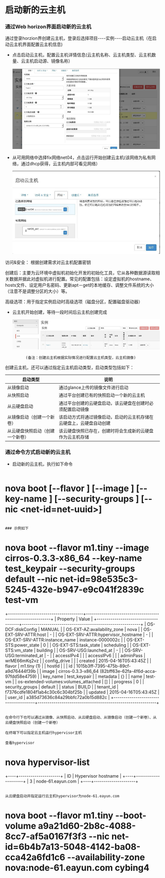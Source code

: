 # 启动新的云主机


### 通过Web horizon界面启动新的云主机

通过登录horzion界创建云主机，登录后选择项目----实例----启动云主机（在启动云主机界面配置云主机信息)

* 点击启动云主机，配置云主机详情信息(云主机名称、云主机类型、云主机数量、云主机启动源、镜像名称）

   ![Launch_instace](../Picture/launch_instance1.jpg)


* 从可用网络中选择fix网络net04，点击运行开始创建云主机(该网络为私有网络，通过dhcp获得，云主机内部可看见网络）

   ![Launch_instance](../Picture/launch_instance2.jpg)

 访问&安全： 根据创建需求对云主机配置密钥

 创建后：主要为云环境中虚拟机初始化开发的初始化工具，它从各种数据源读取相关数据并据此对虚拟机进行配置。常见的配置包括：设定虚拟机的hostname、hosts文件、设定用户名密码、更新apt－get的本地缓存、调整文件系统的大小（注意不是调整分区的大小）等。

 高级选项：用于指定实例启动时高级选项（磁盘分区，配置磁盘驱动器）

* 云主机开始创建，等待一段时间后云主机创建完成

   ![Launch_instance](../Picture/launch_instance3.jpg)

            (备注：创建云主机根据实际情况进行配置云主机类型，云主机镜像)

创建云主机，还可以通过指定云主机启动类型，启动类型包括如下：

|启动类型|说明  |
|--------|------|
|从镜像启动|通过glance上传的镜像文件进行启动|
|从快照启动|通过平台创建已有的快照启动一个新的云主机|
|从云硬盘启动|通过平台创建的云硬盘启动，该云硬盘在创建时必须配置启动镜像|
|从镜像启动（创建一个新卷）|该启动方式将通过镜像启动，启动的云主机存储在云硬盘上，云硬盘自动创建|
|从云硬盘快照启动（创建一个新卷）|该云硬盘快照已存在，创建时将会生成新的云硬盘作为云主机存储|



### 通过命令方式启动新的云主机

* 启动新的云主机，执行如下命令

> ```
# nova boot [--flavor <flavor>] [--image <image>] [--key-name <key-name>] [--security-groups <security-groups>] [--nic <net-id=net-uuid>] <name>
```

### 示例如下

```
# nova boot --flavor m1.tiny --image cirros-0.3.3-x86_64 --key-name test_keypair --security-groups default --nic net-id=98e535c3-5245-432e-b947-e9c041f2839c test-vm
+--------------------------------------+------------------------------------------------------------+
| Property                             | Value                                                      |
+--------------------------------------+------------------------------------------------------------+
| OS-DCF:diskConfig                    | MANUAL                                                     |
| OS-EXT-AZ:availability_zone          | nova                                                       |
| OS-EXT-SRV-ATTR:host                 | -                                                          |
| OS-EXT-SRV-ATTR:hypervisor_hostname  | -                                                          |
| OS-EXT-SRV-ATTR:instance_name        | instance-0000002c                                          |
| OS-EXT-STS:power_state               | 0                                                          |
| OS-EXT-STS:task_state                | scheduling                                                 |
| OS-EXT-STS:vm_state                  | building                                                   |
| OS-SRV-USG:launched_at               | -                                                          |
| OS-SRV-USG:terminated_at             | -                                                          |
| accessIPv4                           |                                                            |
| accessIPv6                           |                                                            |
| adminPass                            | wrME66mKq2vz                                               |
| config_drive                         |                                                            |
| created                              | 2015-04-16T05:43:45Z                                       |
| flavor                               | m1.tiny (1)                                                |
| hostId                               |                                                            |
| id                                   | 1015b3ff-7395-475b-89cf-a9d76444f39b                       |
| image                                | cirros-0.3.3-x86_64 (82bff63e-62fa-4f6d-acca-97fdd58e4759) |
| key_name                             | test_keypair                                               |
| metadata                             | {}                                                         |
| name                                 | test-vm                                                    |
| os-extended-volumes:volumes_attached | []                                                         |
| progress                             | 0                                                          |
| security_groups                      | default                                                    |
| status                               | BUILD                                                      |
| tenant_id                            | f7376cdfe1804f1ab4c30c6c304bf25b                           |
| updated                              | 2015-04-16T05:43:45Z                                       |
| user_id                              | a385d73636c84a29bbfc72a0b15d882c                           |
+--------------------------------------+------------------------------------------------------------+
```

在命令行下也可以通过从镜像、从快照启动、从云硬盘启动、从镜像启动（创建一个新卷）、从云硬盘快照启动（创建一个新卷）

在终端下可以指定云主机运行hypervisor主机

查看hypervisor

```
# nova hypervisor-list
+----+---------------------+
| ID | Hypervisor hostname |
+----+---------------------+
| 3  | node-61.eayun.com   |
+----+---------------------+

```

从云硬盘启动并指定运行云主机hypervisor为node-61.eayun.com

```
# nova boot --flavor m1.tiny --boot-volume a9a21d60-2b8c-4088-8cc7-af5a0167f3f3 --nic net-id=6b4b7a13-5048-4142-ba08-cca42a6fd1c6 --availability-zone nova:node-61.eayun.com cybing4

```
